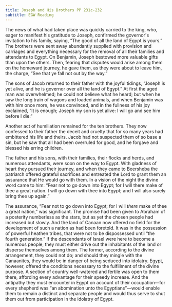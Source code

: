 ```yaml
---
title: Joseph and His Brothers PP 231c-232
subtitle: EGW Reading
---
```


The news of what had taken place was quickly carried to the king, who, eager to manifest his gratitude to Joseph, confirmed the governor's invitation to his family, saying, “The good of all the land of Egypt is yours.” The brothers were sent away abundantly supplied with provision and carriages and everything necessary for the removal of all their families and attendants to Egypt. On Benjamin, Joseph bestowed more valuable gifts than upon the others. Then, fearing that disputes would arise among them on the homeward journey, he gave them, as they were about to leave him, the charge, “See that ye fall not out by the way.”

The sons of Jacob returned to their father with the joyful tidings, “Joseph is yet alive, and he is governor over all the land of Egypt.” At first the aged man was overwhelmed; he could not believe what he heard; but when he saw the long train of wagons and loaded animals, and when Benjamin was with him once more, he was convinced, and in the fullness of his joy exclaimed, “It is enough; Joseph my son is yet alive: I will go and see him before I die.”

Another act of humiliation remained for the ten brothers. They now confessed to their father the deceit and cruelty that for so many years had embittered his life and theirs. Jacob had not suspected them of so base a sin, but he saw that all had been overruled for good, and he forgave and blessed his erring children.

The father and his sons, with their families, their flocks and herds, and numerous attendants, were soon on the way to Egypt. With gladness of heart they pursued their journey, and when they came to Beersheba the patriarch offered grateful sacrifices and entreated the Lord to grant them an assurance that He would go with them. In a vision of the night the divine word came to him: “Fear not to go down into Egypt; for I will there make of thee a great nation. I will go down with thee into Egypt; and I will also surely bring thee up again.”

The assurance, “Fear not to go down into Egypt; for I will _there_ make of thee a great nation,” was significant. The promise had been given to Abraham of a posterity numberless as the stars, but as yet the chosen people had increased but slowly. And the land of Canaan now offered no field for the development of such a nation as had been foretold. It was in the possession of powerful heathen tribes, that were not to be dispossessed until “the fourth generation.” If the descendants of Israel were here to become a numerous people, they must either drive out the inhabitants of the land or disperse themselves among them. The former, according to the divine arrangement, they could not do; and should they mingle with the Canaanites, they would be in danger of being seduced into idolatry. Egypt, however, offered the conditions necessary to the fulfillment of the divine purpose. A section of country well-watered and fertile was open to them there, affording every advantage for their speedy increase. And the antipathy they must encounter in Egypt on account of their occupation—for every shepherd was “an abomination unto the Egyptians”—would enable them to remain a distinct and separate people and would thus serve to shut them out from participation in the idolatry of Egypt.